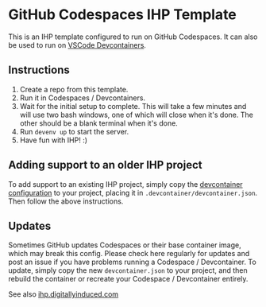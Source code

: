 # GitHub Codespaces IHP Template

This is an IHP template configured to run on GitHub Codespaces. It can also be used to run on [VSCode Devcontainers](https://code.visualstudio.com/docs/devcontainers/containers). 

## Instructions
1. Create a repo from this template.
2. Run it in Codespaces / Devcontainers.
3. Wait for the initial setup to complete. This will take a few minutes and will use two bash windows, one of which will close when it's done. The other should be a blank terminal when it's done.
4. Run `devenv up` to start the server.
5. Have fun with IHP! :)

## Adding support to an older IHP project
To add support to an existing IHP project, simply copy the [devcontainer configuration](.devcontainer/devcontainer.json) to your project, 
placing it in `.devcontainer/devcontainer.json`. Then follow the above instructions.

## Updates
Sometimes GitHub updates Codespaces or their base container image, which may break this config. Please check here regularly for 
updates and post an issue if you have problems running a Codespace / Devcontainer. To update, simply copy the new `devcontainer.json` 
to your project, and then rebuild the container or recreate your Codespace / Devcontainer entirely.

See also [ihp.digitallyinduced.com](https://ihp.digitallyinduced.com/)
